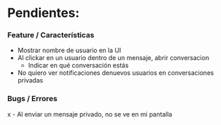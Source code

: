 # Pendientes:


### Feature / Características

- Mostrar nombre de usuario en la UI
- Al clickar en un usuario dentro de un mensaje, abrir conversacion
   - Indicar en qué conversación estás
- No quiero ver notificaciones denuevos usuarios en conversaciones privadas


### Bugs / Errores

x - Al enviar un mensaje privado, no se ve en mi pantalla
